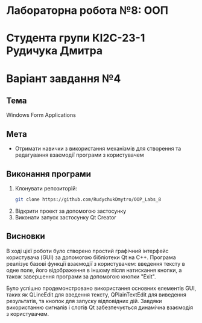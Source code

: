 # Лабораторна робота №8: ООП

# Студента групи КІ2С-23-1 Рудичука Дмитра 
# Варіант завдання №4

## Тема
Windows Form Applications

## Мета
- Отримати навички з використання механізмів для створення та редагування взаємодії програми з користувачем

## Виконання програми
1. Клонувати репозиторій:
   ```bash
   git clone https://github.com/RudychukDmytro/OOP_Labs_8
2. Відкрити проект за допомогою застосунку 
3. Виконати запуск застосунку Qt Creator

## Висновки

В ході цієї роботи було створено простий графічний інтерфейс користувача (GUI) за допомогою бібліотеки Qt на C++. Програма реалізує базові функції взаємодії з користувачем: введення тексту в одне поле, його відображення в іншому після натискання кнопки, а також завершення програми за допомогою кнопки "Exit".

Було успішно продемонстровано використання основних елементів GUI, таких як QLineEdit для введення тексту, QPlainTextEdit для виведення результатів, та кнопок для запуску відповідних дій. Завдяки використанню сигналів і слотів Qt забезпечується динамічна взаємодія з користувачем.
